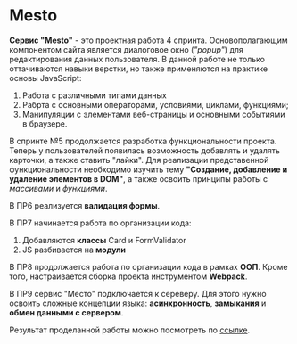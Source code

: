 # Mesto

**Сервис "Mesto"** - это проектная работа 4 спринта. Основополагающим компонентом сайта является диалоговое окно (*"popup"*) для редактирования данных пользователя. В данной работе не только оттачиваются навыки верстки, но также применяются на практике основы JavaScript:
1. Работа с различными типами данных
2. Рабрта с основными операторами, условиями, циклами, функциями; 
3. Манипуляции с элементами веб-страницы и основными событиями в браузере.  

В спринте №5 продолжается разработка функциональности проекта. Теперь у пользователей появилась возможность добавлять и удалять карточки, а также ставить "лайки". Для реализации представенной функциональности необходимо изучить тему **"Создание, добавление и удаление элементов в DOM"**, а также освоить принципы работы с *массивами* и *функциями*.  

В ПР6 реализуется **валидация формы**.  

В ПР7 начинается работа по организации кода:
1. Добавляются **классы** Card и FormValidator
2. JS разбивается на **модули**  

В ПР8 продолжается работа по организации кода в рамках **ООП**. Кроме того, настраивается сборка проекта инструментом **Webpack**.  

В ПР9 сервис "Место" подключается к сереверу. Для этого нужно освоить сложные концепции языка: **асинхронность**, **замыкания** и **обмен данными с сервером**. 

Результат проделанной работы можно посмотреть по [ссылке](https://natasmit.github.io/mesto/).